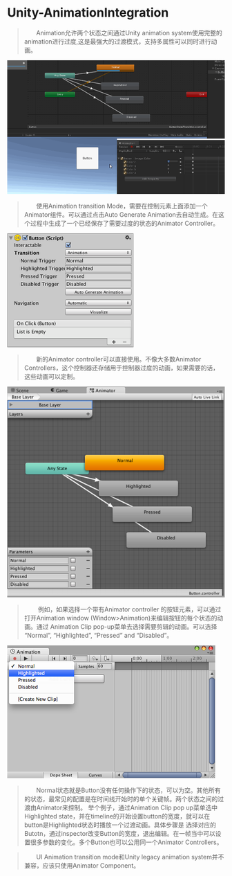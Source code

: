 # Unity-AnimationIntegration
>&nbsp;&nbsp;&nbsp;&nbsp;&nbsp;&nbsp;&nbsp;Animation允许两个状态之间通过Unity animation system使用完整的animation进行过度,这是最强大的过渡模式，支持多属性可以同时进行动画。

![AnimationIntegration](https://github.com/ChallengerCY/Unity-AnimationIntegration/blob/master/TestAnimationIntegration/Picture%26Gif/Animation%20Integration.gif)

>&nbsp;&nbsp;&nbsp;&nbsp;&nbsp;&nbsp;&nbsp;使用Animation transition Mode，需要在控制元素上面添加一个Animator组件。可以通过点击Auto Generate Animation去自动生成。在这个过程中生成了一个已经保存了需要过度的状态的Animator Controller。

![GUI_ButtonInspectorAnimation](https://github.com/ChallengerCY/Unity-AnimationIntegration/blob/master/TestAnimationIntegration/Picture%26Gif/GUI_ButtonInspectorAnimation.png)

>&nbsp;&nbsp;&nbsp;&nbsp;&nbsp;&nbsp;&nbsp;新的Animator controller可以直接使用。不像大多数Animator Controllers，这个控制器还存储用于控制器过度的动画，如果需要的话，这些动画可以定制。

![GUI_ButtonAnimator](https://github.com/ChallengerCY/Unity-AnimationIntegration/blob/master/TestAnimationIntegration/Picture%26Gif/GUI_ButtonAnimator.png)

>&nbsp;&nbsp;&nbsp;&nbsp;&nbsp;&nbsp;&nbsp;
例如，如果选择一个带有Animator controller 的按钮元素，可以通过打开Animation window (Window>Animation)来编辑按钮的每个状态的动画。通过 Animation Clip pop-up菜单去选择需要剪辑的动画。可以选择 “Normal”, “Highlighted”, “Pressed” and “Disabled”。

![GUI_ButtonAnimationWindow](https://github.com/ChallengerCY/Unity-AnimationIntegration/blob/master/TestAnimationIntegration/Picture%26Gif/GUI_ButtonAnimationWindow.png)

>&nbsp;&nbsp;&nbsp;&nbsp;&nbsp;&nbsp;&nbsp;Normal状态就是Button没有任何操作下的状态，可以为空。其他所有的状态，最常见的配置是在时间线开始时的单个关键帧。两个状态之间的过渡由Animator来控制。
举个例子，通过Animation Clip pop up菜单选中Highlighted state，并在timeline的开始设置button的宽度，就可以在button是Highlighted状态时播放一个过渡动画。具体步骤是 选择对应的Butotn，通过inspector改变Button的宽度，退出编辑。在一帧当中可以设置很多参数的变化。多个Button也可以公用同一个Animator Controllers。

>&nbsp;&nbsp;&nbsp;&nbsp;&nbsp;&nbsp;&nbsp;UI Animation transition mode和Unity legacy animation system并不兼容，应该只使用Animator Component。